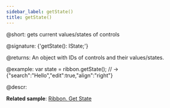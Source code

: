 ```yaml
---
sidebar_label: getState()
title: getState()
---          
```


@short: gets current values/states of controls

@signature: {'getState(): IState;'}

@returns:
An object with IDs of controls and their values/states.

@example:
var state = ribbon.getState(); // -> {"search":"Hello","edit":true,"align":"right"}

@descr:

**Related sample**: [Ribbon. Get State](https://snippet.dhtmlx.com/coei9fys)

[comment]: # (@related: ribbon/operating_ribbon.md#settinggetting-values-and-states)
